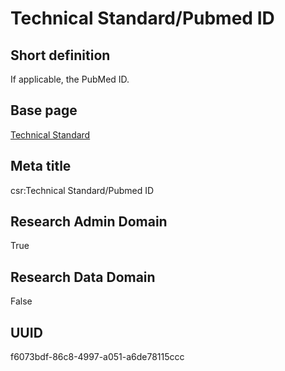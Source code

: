 # Technical Standard/Pubmed ID
## Short definition
If applicable, the PubMed ID.
## Base page
[Technical Standard](../../Objects/Technical%20Standard.md)
## Meta title
csr:Technical Standard/Pubmed ID
## Research Admin Domain
True
## Research Data Domain
False
## UUID
f6073bdf-86c8-4997-a051-a6de78115ccc
